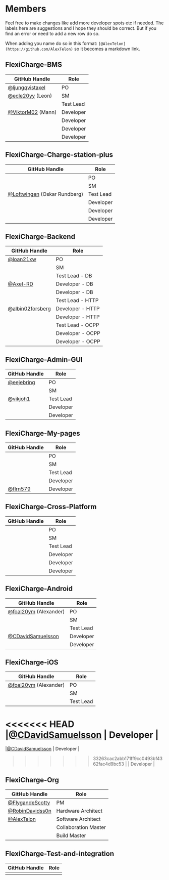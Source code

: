 # Members
Feel free to make changes like add more developer spots etc if needed. The labels here are suggestions and I hope they should be correct. But if you find an error or need to add a new row do so.

When adding you name do so in this format: `[@AlexTelon](https://github.com/AlexTelon)` so it becomes a markdown link.

## FlexiCharge-BMS
| GitHub Handle | Role |
|---------------|------|
|[@ljungqvistaxel](https://github.com/ljungqvistaxel)|  PO  |
| [@ecle20yy](https://github.com/ecle20yy) (Leon)  |  SM  |
|               |  Test Lead  |
| [@ViktorM02](https://github.com/ViktorM02) (Mann) |  Developer  |
|               |  Developer  |
|               |  Developer  |
|               |  Developer  |
## FlexiCharge-Charge-station-plus
| GitHub Handle | Role |
|---------------|------|
|               |  PO  |
|               |  SM  |
|  [@Loftwingen](https://github.com/Loftwingen) (Oskar Rundberg)|  Test Lead  |
|               |  Developer  |
|               |  Developer  |
|               |  Developer  |

## FlexiCharge-Backend
| GitHub Handle | Role |
|---------------|------|
| [@loan21xw](https://github.com/loan21xw)    |  PO  |
|               |  SM  |
|               |  Test Lead - DB |
| [@Axel-RD](https://github.com/Axel-RD) |  Developer - DB |
|               |  Developer - DB |
|               |  Test Lead - HTTP |
|[@albin02forsberg](https://github.com/albin02forsberg)              |  Developer - HTTP |
|               |  Developer - HTTP |
|               |  Test Lead - OCPP |
|               |  Developer - OCPP |
|               |  Developer - OCPP |


## FlexiCharge-Admin-GUI
| GitHub Handle | Role |
|---------------|------|
|   [@eejebring](https://github.com/eejebring)            |  PO  |
|               |  SM  |
| [@vikjoh1](https://github.com/vikjoh1)    |  Test Lead  |
|               |  Developer  |
|               |  Developer  |

## FlexiCharge-My-pages
| GitHub Handle | Role |
|---------------|------|
|               |  PO  |
|               |  SM  |
|               |  Test Lead  |
|               |  Developer  |
| [@flrn579](https://github.com/flrn579) |  Developer  |

## FlexiCharge-Cross-Platform
| GitHub Handle | Role |
|---------------|------|
|               |  PO  |
|               |  SM  |
|               |  Test Lead  |
|               |  Developer  |
|               |  Developer  |
|               |  Developer  |

## FlexiCharge-Android
| GitHub Handle | Role |
|---------------|------|
| [@foal20ym](https://github.com/foal20ym) (Alexander) |  PO  |
|               |  SM  |
|               |  Test Lead  |
|[@CDavidSamuelsson](https://github.com/CDavidSamuelsson)               |  Developer  |
|               |  Developer  |

## FlexiCharge-iOS
| GitHub Handle | Role |
|---------------|------|
| [@foal20ym](https://github.com/foal20ym) (Alexander) |  PO  |
|               |  SM  |
|               |  Test Lead  |
<<<<<<< HEAD
|[@CDavidSamuelsson](https://github.com/CDavidSamuelsson) |  Developer  |
=======
|[@CDavidSamuelsson](https://github.com/CDavidSamuelsson)               |  Developer  |
>>>>>>> 33263cac2abb171ff9cc0493bf4362fac4d9bc53
|               |  Developer  |

## FlexiCharge-Org
| GitHub Handle | Role |
|---------------|------|
| [@FlygandeScotty](https://github.com/FlygandeScotty)    |   PM   |
| [@RobinDavidss0n](https://github.com/RobinDavidss0n)    |  Hardware Architect    |
| [@AlexTelon](https://github.com/AlexTelon)    |  Software Architect    |
|               |  Collaboration Master    |
|               |  Build Master    |

## FlexiCharge-Test-and-integration
| GitHub Handle | Role |
|---------------|------|
|               |      |
